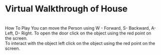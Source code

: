# <h1> Virtual Walkthrough of House <h1>

How To Play 
You can move the Person using W - Forward, S- Backward, A- Left, D- Right. To open the door click on the object using the red point on the screen.
<br/>To interact with the object left click on the object using the red point on the screen.
